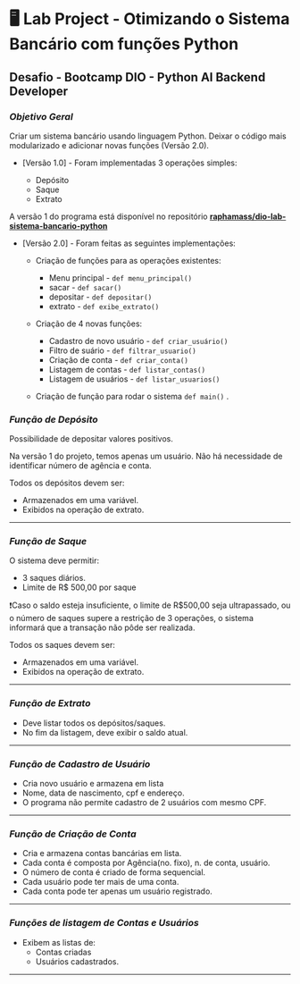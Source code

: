 # :desktop_computer: Lab Project - Otimizando o Sistema Bancário com funções Python

## Desafio - Bootcamp DIO - Python AI Backend Developer

###  *Objetivo Geral*

Criar um sistema bancário usando linguagem Python. Deixar o código mais modularizado e adicionar novas funções (Versão 2.0).

- [Versão 1.0] -  Foram implementadas 3 operações simples:

    - Depósito
    - Saque
    - Extrato

A versão 1 do programa está disponível no repositório **[raphamass/dio-lab-sistema-bancario-python](https://github.com/raphamass/dio-lab-sistema-bancario-python)**

- [Versão 2.0] - Foram feitas as seguintes implementações:

    - Criação de funções para as operações existentes:
        - Menu principal - `def menu_principal()`
        - sacar - `def sacar()`
        - depositar - `def depositar()`
        - extrato - `def exibe_extrato()`
    
    - Criação de 4 novas funções:
        - Cadastro de novo usuário - `def criar_usuário()`
        - Filtro de suário - `def filtrar_usuario()`
        - Criação de conta - `def criar_conta()`
        - Listagem de contas - `def listar_contas()`
        - Listagem de usuários - `def listar_usuarios()`

    - Criação de função para rodar o sistema `def main()` .

### *Função de Depósito*

Possibilidade de depositar valores positivos.

Na versão 1 do projeto, temos apenas um usuário. Não há necessidade de identificar número de agência e conta.

Todos os depósitos devem ser:

- Armazenados em uma variável.
- Exibidos na operação de extrato.
***

### *Função de Saque*

O sistema deve permitir:

- 3 saques diários.
- Limite de R$ 500,00 por saque

:heavy_exclamation_mark:Caso o saldo esteja insuficiente, o limite de R$500,00 seja ultrapassado, ou o número de saques supere a restrição de 3 operações, o sistema informará que a transação não pôde ser realizada.

Todos os saques devem ser:

- Armazenados em uma variável.
- Exibidos na operação de extrato.
***

### *Função de Extrato*

- Deve listar todos os depósitos/saques.
- No fim da listagem, deve exibir o saldo atual.
***

### *Função de Cadastro de Usuário*

- Cria novo usuário e armazena em lista
- Nome, data de nascimento, cpf e endereço.
- O programa não permite cadastro de 2 usuários com mesmo CPF.
***

### *Função de Criação de Conta*

- Cria e armazena contas bancárias em lista.
- Cada conta é composta por Agência(no. fixo), n. de conta, usuário.
- O número de conta é criado de forma sequencial.
- Cada usuário pode ter mais de uma conta.
- Cada conta pode ter apenas um usuário registrado.
***

### *Funções de listagem de Contas e Usuários*

- Exibem as listas de:
    - Contas criadas
    - Usuários cadastrados.
***



